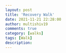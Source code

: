 ```yaml
---
layout: post
title: 'Recovery Walk'
date: 2021-11-21 22:28:00
author: multishiv19
comments: true
category: [walks]
tags: [Walk]
description: 
---
```


<div width='100%' class='strava-embed-placeholder' data-embed-type='activity' data-embed-id='6286688090'></div>
<script src='https://strava-embeds.com/embed.js'></script>
